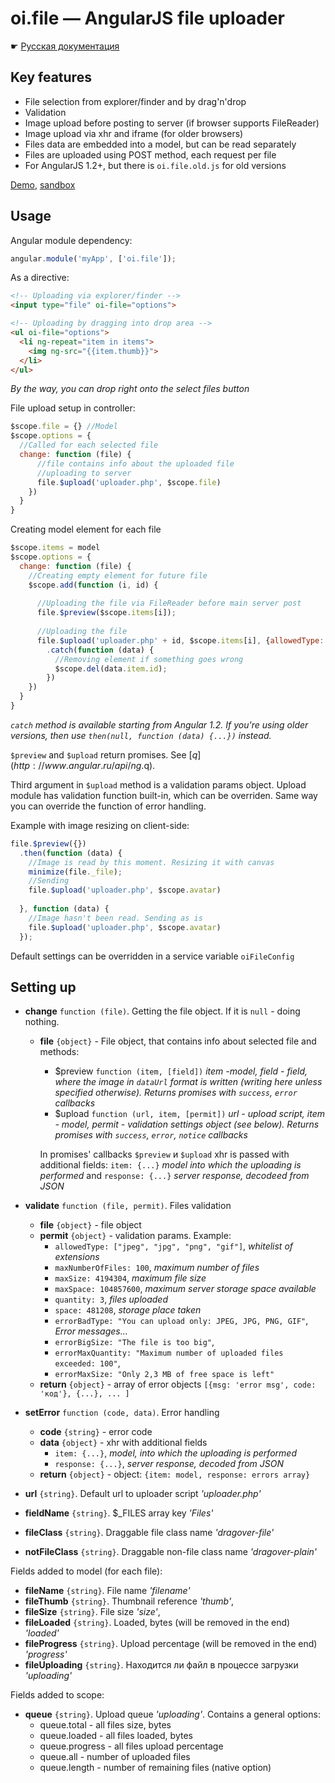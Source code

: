 oi.file — AngularJS file uploader
=======

☛ [Русская документация](https://github.com/tamtakoe/oi.file/wiki/%D0%A0%D1%83%D1%81%D1%81%D0%BA%D0%B0%D1%8F-%D0%B4%D0%BE%D0%BA%D1%83%D0%BC%D0%B5%D0%BD%D1%82%D0%B0%D1%86%D0%B8%D1%8F)

## Key features

* File selection from explorer/finder and by drag'n'drop
* Validation
* Image upload before posting to server (if browser supports FileReader)
* Image upload via xhr and iframe (for older browsers)
* Files data are embedded into a model, but can be read separately
* Files are uploaded using POST method, each request per file
* For AngularJS 1.2+, but there is `oi.file.old.js` for old versions

[Demo](http://tamtakoe.ru/uploader/), [sandbox](http://plnkr.co/edit/HKbvgle4zqfqCKcpLJDi?p=preview)

## Usage

Angular module dependency:
```javascript
angular.module('myApp', ['oi.file']);
```

As a directive:
```html
<!-- Uploading via explorer/finder -->
<input type="file" oi-file="options">

<!-- Uploading by dragging into drop area -->
<ul oi-file="options">
  <li ng-repeat="item in items">
    <img ng-src="{{item.thumb}}"> 
  </li>
</ul>
```
*By the way, you can drop right onto the select files button*

File upload setup in controller:
```javascript
$scope.file = {} //Model
$scope.options = {
  //Called for each selected file
  change: function (file) {
      //file contains info about the uploaded file
      //uploading to server
      file.$upload('uploader.php', $scope.file)
    })
  }
}
```

Creating model element for each file
```javascript
$scope.items = model
$scope.options = {
  change: function (file) {
    //Creating empty element for future file
    $scope.add(function (i, id) {
    
      //Uploading the file via FileReader before main server post
      file.$preview($scope.items[i]);
      
      //Uploading the file
      file.$upload('uploader.php' + id, $scope.items[i], {allowedType: ["jpeg", "jpg", "png"]})
        .catch(function (data) {
          //Removing element if something goes wrong
          $scope.del(data.item.id);
        })
    })
  }
}
```
*`catch` method is available starting from Angular 1.2. If you're using older versions, then use `then(null, function (data) {...})` instead.*

`$preview` and `$upload` return promises. See [$q](http://www.angular.ru/api/ng.$q).

Third argument in `$upload` method is a validation params object.
Upload module has validation function built-in, which can be overriden.
Same way you can override the function of error handling.

Example with image resizing on client-side:
```javascript
file.$preview({})
  .then(function (data) {
    //Image is read by this moment. Resizing it with canvas
    minimize(file._file);
    //Sending
    file.$upload('uploader.php', $scope.avatar)
    
  }, function (data) {
    //Image hasn't been read. Sending as is
    file.$upload('uploader.php', $scope.avatar)
  });
```



Default settings can be overridden in a service variable `oiFileConfig`

## Setting up
- **change** `function (file)`. Getting the file object. If it is `null` - doing nothing.
    - **file** `{object}` - File object, that contains info about selected file and methods: 
       - $preview `function (item, [field])`      *item -model, field - field, where the image in `dataUrl` format is written (writing here unless specified otherwise).
                                                   Returns promises with `success`, `error` callbacks*
       - $upload `function (url, item, [permit])` *url - upload script, item - model, permit - validation settings object (see below).
                                                   Returns promises with `success`, `error`, `notice` callbacks*

       In promises' callbacks `$preview` и `$upload`  xhr is passed with additional fields: 
       `item: {...}`     *model into which the uploading is performed* and
       `response: {...}` *server response, decodeed from JSON*

- **validate** `function (file, permit)`. Files validation
    - **file** `{object}`   - file object
    - **permit** `{object}` - validation params. Example:
        - `allowedType: ["jpeg", "jpg", "png", "gif"]`, *whitelist of extensions*
        - `maxNumberOfFiles: 100`, *maximum number of files*
        - `maxSize: 4194304`,      *maximum file size*
        - `maxSpace: 104857600`,   *maximum server storage space available*
        - `quantity: 3`,           *files uploaded*
        - `space: 481208`,         *storage place taken*
        - `errorBadType: "You can upload only: JPEG, JPG, PNG, GIF"`, *Error messages...*
        - `errorBigSize: "The file is too big"`,
        - `errorMaxQuantity: "Maximum number of uploaded files exceeded: 100"`,
        - `errorMaxSize: "Only 2,3 МB of free space is left"`
    - **return** `{object}` - array of error objects `[{msg: 'error msg', code: 'код'}, {...}, ... ]`

- **setError** `function (code, data)`. Error handling
    - **code** `{string}` - error code
    - **data** `{object}` - xhr with additional fields
        - `item: {...}`,     *model, into which the uploading is performed*
        - `response: {...}`, *server response, decoded from JSON*
    - **return** `{object}` - object: `{item: model, response: errors array}`

- **url** `{string}`.          Default url to uploader script *'uploader.php'*
- **fieldName** `{string}`.    $_FILES array key *'Files'*
- **fileClass** `{string}`.    Draggable file class name *'dragover-file'*
- **notFileClass** `{string}`. Draggable non-file class name *'dragover-plain'*

Fields added to model (for each file):
- **fileName** `{string}`.      File name *'filename'*
- **fileThumb** `{string}`.     Thumbnail reference *'thumb'*,
- **fileSize** `{string}`.      File size *'size'*,
- **fileLoaded** `{string}`.    Loaded, bytes (will be removed in the end) *'loaded'*
- **fileProgress** `{string}`.  Upload percentage (will be removed in the end) *'progress'*
- **fileUploading** `{string}`. Находится ли файл в процессе загрузки *'uploading'*

Fields added to scope:
- **queue** `{string}`. Upload queue *'uploading'*. Contains a general options:
  - queue.total    - all files size, bytes
  - queue.loaded   - all files loaded, bytes
  - queue.progress - all files upload percentage
  - queue.all      - number of uploaded files
  - queue.length   - number of remaining files (native option)
